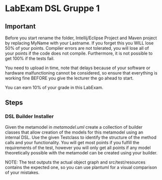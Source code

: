 # LabExam DSL Gruppe 1

## Important
Before you start rename the folder, Intellij/Eclipse Project and Maven project by replacing MyName with your Lastname. If you forget this you WILL lose 50% of your points. 
Compiler errors are not tolerated, you will lose all of your points if the code does not compile. Furthermore, it is not possible to get 100% if the tests fail.

You need to upload in time, note that delays because of your software or hardware malfunctioning cannot be considered, so ensure that everything is working fine BEFORE you give the lecturer the go ahead to start. 

You can earn 10% of your grade in this LabExam.

## Steps

### DSL Builder Installer

Given the metamodel in *metamodel.uml* create a collection of builder classes that allow creation of the models for this metamodel using an internal DSL. Use the given Testclass to identify the structure of the method calls and your functionality. You will get most points if you fulfill the requirements of the test, however you will only get all points if any model theoretically possible with the metamodel can be created using your builder.

NOTE: The test outputs the actual object graph and src/test/resources contains the expected one, so you can use plantuml for a visual comparison of your mistakes.